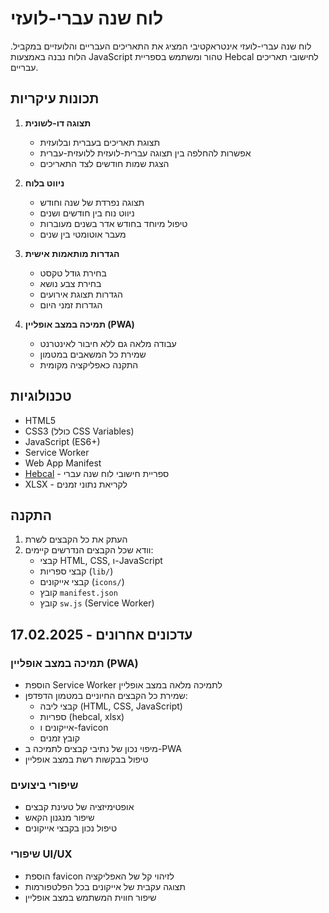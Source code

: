 # לוח שנה עברי-לועזי

לוח שנה עברי-לועזי אינטראקטיבי המציג את התאריכים העבריים והלועזיים במקביל. הלוח נבנה באמצעות JavaScript טהור ומשתמש בספריית Hebcal לחישובי תאריכים עבריים.

## תכונות עיקריות
1. **תצוגה דו-לשונית**
   - תצוגת תאריכים בעברית ובלועזית
   - אפשרות להחלפה בין תצוגה עברית-לועזית ללועזית-עברית
   - הצגת שמות חודשים לצד התאריכים

2. **ניווט בלוח**
   - תצוגה נפרדת של שנה וחודש
   - ניווט נוח בין חודשים ושנים
   - טיפול מיוחד בחודש אדר בשנים מעוברות
   - מעבר אוטומטי בין שנים

3. **הגדרות מותאמות אישית**
   - בחירת גודל טקסט
   - בחירת צבע נושא
   - הגדרות תצוגת אירועים
   - הגדרות זמני היום

4. **תמיכה במצב אופליין (PWA)**
   - עבודה מלאה גם ללא חיבור לאינטרנט
   - שמירת כל המשאבים במטמון
   - התקנה כאפליקציה מקומית

## טכנולוגיות
- HTML5
- CSS3 (כולל CSS Variables)
- JavaScript (ES6+)
- Service Worker
- Web App Manifest
- [Hebcal](https://github.com/hebcal/hebcal-js) - ספריית חישובי לוח שנה עברי
- XLSX - לקריאת נתוני זמנים

## התקנה
1. העתק את כל הקבצים לשרת
2. וודא שכל הקבצים הנדרשים קיימים:
   - קבצי HTML, CSS, ו-JavaScript
   - קבצי ספריות (`lib/`)
   - קבצי אייקונים (`icons/`)
   - קובץ `manifest.json`
   - קובץ `sw.js` (Service Worker)

## עדכונים אחרונים - 17.02.2025

### תמיכה במצב אופליין (PWA)
- הוספת Service Worker לתמיכה מלאה במצב אופליין
- שמירת כל הקבצים החיוניים במטמון הדפדפן:
  * קבצי ליבה (HTML, CSS, JavaScript)
  * ספריות (hebcal, xlsx)
  * אייקונים ו-favicon
  * קובץ זמנים
- מיפוי נכון של נתיבי קבצים לתמיכה ב-PWA
- טיפול בבקשות רשת במצב אופליין

### שיפורי ביצועים
- אופטימיזציה של טעינת קבצים
- שיפור מנגנון הקאש
- טיפול נכון בקבצי אייקונים

### שיפורי UI/UX
- הוספת favicon לזיהוי קל של האפליקציה
- תצוגה עקבית של אייקונים בכל הפלטפורמות
- שיפור חווית המשתמש במצב אופליין
